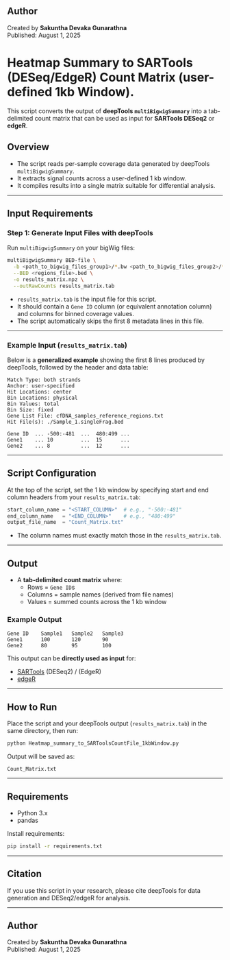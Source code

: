 ## Author
Created by **Sakuntha Devaka Gunarathna**  
Published: August 1, 2025

# Heatmap Summary to SARTools (DESeq/EdgeR) Count Matrix (user-defined 1kb Window).

This script converts the output of **deepTools `multiBigwigSummary`** into a tab-delimited count matrix 
that can be used as input for **SARTools DESeq2** or **edgeR**.

## Overview

- The script reads per-sample coverage data generated by deepTools `multiBigwigSummary`.
- It extracts signal counts across a user-defined 1 kb window.
- It compiles results into a single matrix suitable for differential analysis.

---

## Input Requirements

### Step 1: Generate Input Files with deepTools

Run `multiBigwigSummary` on your bigWig files:

```bash
multiBigwigSummary BED-file \
  -b <path_to_bigwig_files_group1>/*.bw <path_to_bigwig_files_group2>/*.bw ... \
  --BED <regions_file>.bed \
  -o results_matrix.npz \
  --outRawCounts results_matrix.tab
```

- `results_matrix.tab` is the input file for this script.
- It should contain a `Gene ID` column (or equivalent annotation column) and columns for binned coverage values.
- The script automatically skips the first 8 metadata lines in this file.

---

### Example Input (`results_matrix.tab`)

Below is a **generalized example** showing the first 8 lines produced by deepTools, followed by the header and data table:

```
Match Type: both strands
Anchor: user-specified
Hit Locations: center
Bin Locations: physical
Bin Values: total
Bin Size: fixed
Gene List File: cfDNA_samples_reference_regions.txt
Hit File(s): ./Sample_1.singleFrag.bed

Gene ID  ... -500:-481  ...  480:499 ...
Gene1    ... 10         ...  15      ...
Gene2    ... 8          ...  12      ...
```

---

## Script Configuration

At the top of the script, set the 1 kb window by specifying start and end column headers from your `results_matrix.tab`:

```python
start_column_name = "<START_COLUMN>"  # e.g., "-500:-481"
end_column_name   = "<END_COLUMN>"    # e.g., "480:499"
output_file_name  = "Count_Matrix.txt"
```

- The column names must exactly match those in the `results_matrix.tab`.

---

## Output

- A **tab-delimited count matrix** where:
  - Rows = `Gene ID`s
  - Columns = sample names (derived from file names)
  - Values = summed counts across the 1 kb window

### Example Output
```
Gene ID    Sample1   Sample2   Sample3
Gene1      100       120       90
Gene2      80        95        100
```

This output can be **directly used as input** for:
- [SARTools](https://github.com/PF2-pasteur-fr/SARTools) (DESeq2) / (EdgeR)
- [edgeR](https://bioconductor.org/packages/release/bioc/html/edgeR.html)

---

## How to Run

Place the script and your deepTools output (`results_matrix.tab`) in the same directory, then run:

```bash
python Heatmap_summary_to_SARToolsCountFile_1kbWindow.py
```

Output will be saved as:
```
Count_Matrix.txt
```

---

## Requirements

- Python 3.x
- pandas

Install requirements:

```bash
pip install -r requirements.txt
```

---

## Citation

If you use this script in your research, please cite deepTools for data generation and DESeq2/edgeR for analysis.

---

## Author
Created by **Sakuntha Devaka Gunarathna**  
Published: August 1, 2025
